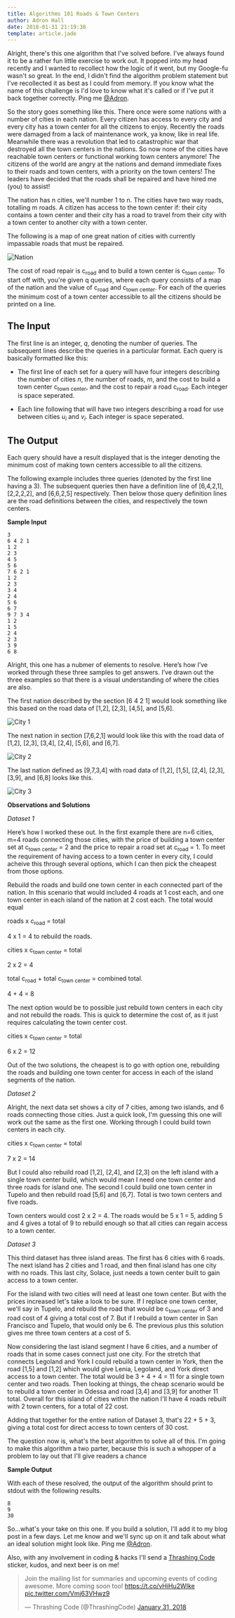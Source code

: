 ```yaml
---
title: Algorithms 101 Roads & Town Centers
author: Adron Hall
date: 2018-01-31 21:19:38
template: article.jade
---
```

Alright, there's this one algorithm that I've solved before. I've always found it to be a rather fun little exercise to work out. It popped into my head recently and I wanted to recollect how the logic of it went, but my Google-fu wasn't so great. In the end, I didn't find the algorithm problem statement but I've recollected it as best as I could from memory. If you know what the name of this challenge is I'd love to know what it's called or if I've put it back together correctly. Ping me [@Adron](https://twitter.com/Adron).

So the story goes something like this. There once were some nations with a number of cities in each nation. Every citizen has access to every city and every city has a town center for all the citizens to enjoy. Recently the roads were damaged from a lack of maintenance work, ya know, like in real life. Meanwhile there was a revolution that led to catastrophic war that destroyed all the town centers in the nations. So now none of the cities have reachable town centers or functional working town centers anymore! The citizens of the world are angry at the nations and demand immediate fixes to their roads and town centers, with a priority on the town centers! The leaders have decided that the roads shall be repaired and have hired me (you) to assist!

The nation has n cities, we'll number 1 to n. The cities have two way roads, totalling m roads. A citizen has access to the town center if: their city contains a town center and their city has a road to travel from their city with a town center to another city with a town center.

The following is a map of one great nation of cities with currently impassable roads that must be repaired.

![Nation](nation.png)

<span class="more"></span>

The cost of road repair is c<sub>road</sub> and to build a town center is c<sub>town center</sub>. To start off with, you're given q queries, where each query consists of a map of the nation and the value of c<sub>road</sub> and c<sub>town center</sub>. For each of the queries the minimum cost of a town center accessible to all the citizens should be printed on a line.

## The Input

The first line is an integer, *q*, denoting the number of queries. The subsequent lines describe the queries in a particular format. Each query is basically formatted like this:

* The first line of each set for a query will have four integers describing the number of cities *n*, the number of roads, *m*, and the cost to build a town center c<sub>town center</sub>, and the cost to repair a road c<sub>road</sub>. Each integer is space seperated.

* Each line following that will have two integers describing a road for use between cities *u<sub>i</sub>* and *v<sub>i</sub>*. Each integer is space seperated.

## The Output

Each query should have a result displayed that is the integer denoting the minimum cost of making town centers accessible to all the citizens.

The following example includes three queries (denoted by the first line having a 3). The subsequent queries then have a definition line of [6,4,2,1], [2,2,2,2], and [6,6,2,5] respectively. Then below those query definition lines are the road definitions between the cities, and respectively the town centers.

**Sample Input**

```
3
6 4 2 1
1 2
2 3
4 5
5 6
7 6 2 1
1 2
2 3
3 4
2 4
5 6
6 7
9 7 3 4
1 2
1 5
2 4
2 3
3 9
6 8
```

Alright, this one has a nubmer of elements to resolve. Here’s how I’ve worked through these three samples to get answers. I’ve drawn out the three examples so that there is a visual understanding of where the cities are also.

The first nation described by the section [6 4 2 1] would look something like this based on the road data of [1,2], [2,3], [4,5], and [5,6].

![City 1](cities-1.png)

The next nation in section [7,6,2,1] would look like this with the road data of [1,2], [2,3], [3,4], [2,4], [5,6], and [6,7].

![City 2](cities-2.png)

The last nation defined as [9,7,3,4] with road data of [1,2], [1,5], [2,4], [2,3], [3,9], and [6,8] looks like this.

![City 3](cities-3.png)

**Observations and Solutions**

*Dataset 1*

Here’s how I worked these out. In the first example there are n=6 cities, m=4 roads connecting those cities, with the price of building a town center set at c<sub>town center</sub> = 2 and the price to repair a road set at c<sub>road</sub> = 1. To meet the requirement of having access to a town center in every city, I could acheive this through several options, which I can then pick the cheapest from those options.

Rebuild the roads and build one town center in each connected part of the nation. In this scenario that would included 4 roads at 1 cost each, and one town center in each island of the nation at 2 cost each. The total would equal

roads x c<sub>road</sub> = total

4 x 1 = 4 to rebuild the roads.

cities x c<sub>town center</sub> = total

2 x 2 = 4

total c<sub>road</sub> + total c<sub>town center</sub> = combined total.

4 + 4 = 8

The next option would be to possible just rebuild town centers in each city and not rebuild the roads. This is quick to determine the cost of, as it just requires calculating the town center cost.

cities x c<sub>town center</sub> = total

6 x 2 = 12

Out of the two solutions, the cheapest is to go with option one, rebuilding the roads and building one town center for access in each of the island segments of the nation.

*Dataset 2*

Alright, the next data set shows a city of 7 cities, among two islands, and 6 roads connecting those cities. Just a quick look, I'm guessing this one will work out the same as the first one. Working through I could build town centers in each city.

cities x c<sub>town center</sub> = total

7 x 2 = 14

But I could also rebuild road [1,2], [2,4], and [2,3] on the left island with a single town center build, which would mean I need one town center and three roads for island one. The second I could build one town center in Tupelo and then rebuild road [5,6] and [6,7]. Total is two town centers and five roads.

Town centers would cost 2 x 2 = 4. The roads would be 5 x 1 = 5, adding 5 and 4 gives a total of 9 to rebuild enough so that all cities can regain access to a town center.

*Dataset 3*

This third dataset has three island areas. The first has 6 cities with 6 roads. The next island has 2 cities and 1 road, and then final island has one city with no roads. This last city, Solace, just needs a town center built to gain access to a town center.

For the island with two cities will need at least one town center. But with the prices increased let's take a look to be sure. If I replace one town center, we'll say in Tupelo, and rebuild the road that would be c<sub>town center</sub> of 3 and road cost of 4 giving a total cost of 7. But if I rebuild a town center in San Francisco and Tupelo, that would only be 6. The previous plus this solution gives me three town centers at a cost of 5.

Now considering the last island segment I have 6 cities, and a number of roads that in some cases connect just one city. For the stretch that connects Legoland and York I could rebuild a town center in York, then the road [1,5] and [1,2] which would give Lenia, Legoland, and York direct access to a town center. The total would be 3 + 4 + 4 = 11 for a single town center and two roads. Then looking at things, the cheap scenario would be to rebuild a town center in Odessa and road [3,4] and [3,9] for another 11 total. Overall for this island of cities within the nation I'll have 4 roads rebuilt with 2 town centers, for a total of 22 cost.

Adding that together for the entire nation of Dataset 3, that's 22 + 5 + 3, giving a total cost for direct access to town centers of 30 cost.

The question now is, what's the best algorithm to solve all of this. I'm going to make this algorithm a two parter, because this is such a whopper of a problem to lay out that I'll give readers a chance 

**Sample Output**

With each of these resolved, the output of the algorithm should print to stdout with the following results.

```
8
9
30
```

So...what's your take on this one. If you build a solution, I'll add it to my blog post in a few days. Let me know and we'll sync up on it and talk about what an ideal solution might look like. Ping me [@Adron](https://twitter.com/Adron).

Also, with any involvement in coding & hacks I'll send a [Thrashing Code](https://twitter.com/ThrashingCode/status/958799254901768192) sticker, kudos, and next beer is on me!

<blockquote class="twitter-tweet" data-lang="en"><p lang="en" dir="ltr">Join the mailing list for summaries and upcoming events of coding awesome. More coming soon too!  <a href="https://t.co/vHiHu2WIke">https://t.co/vHiHu2WIke</a> <a href="https://t.co/Vmj63VHwz9">pic.twitter.com/Vmj63VHwz9</a></p>&mdash; Thrashing Code (@ThrashingCode) <a href="https://twitter.com/ThrashingCode/status/958799254901768192?ref_src=twsrc%5Etfw">January 31, 2018</a></blockquote>
<script async src="https://platform.twitter.com/widgets.js" charset="utf-8"></script>
